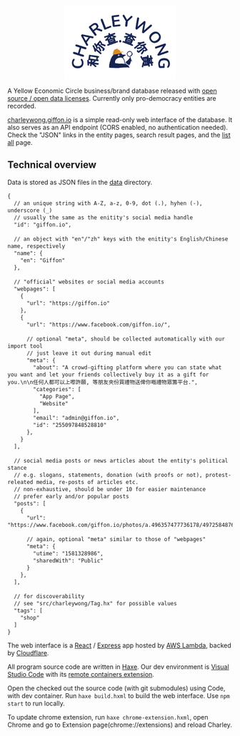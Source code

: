 <p align="center">
<img src="static/images/logo-c-t.png" width="250" alt="Charley Wong 和你查" />
</p>

A Yellow Economic Circle business/brand database released with [open source / open data licenses](LICENSE). Currently only pro-democracy entities are recorded.

[charleywong.giffon.io](https://charleywong.giffon.io/) is a simple read-only web interface of the database. It also serves as an API endpoint (CORS enabled, no authentication needed). Check the "JSON" links in the entity pages, search result pages, and the [list all](https://charleywong.giffon.io/list/all) page.

## Technical overview

Data is stored as JSON files in the [data](data) directory.

```jsonc
{
  // an unique string with A-Z, a-z, 0-9, dot (.), hyhen (-), underscore (_)
  // usually the same as the enitity's social media handle
  "id": "giffon.io",

  // an object with "en"/"zh" keys with the enitity's English/Chinese name, respectively
  "name": {
    "en": "Giffon"
  },
  
  // "official" websites or social media accounts
  "webpages": [
    {
      "url": "https://giffon.io"
    },
    {
      "url": "https://www.facebook.com/giffon.io/",

      // optional "meta", should be collected automatically with our import tool
      // just leave it out during manual edit
      "meta": {
        "about": "A crowd-gifting platform where you can state what you want and let your friends collectively buy it as a gift for you.\n\n任何人都可以上嚟許願, 等朋友夾份買禮物送俾你嘅禮物眾籌平台.",
        "categories": [
          "App Page",
          "Website"
        ],
        "email": "admin@giffon.io",
        "id": "255097848528810"
      },
    }
  ],

  // social media posts or news articles about the entity's political stance
  // e.g. slogans, statements, donation (with proofs or not), protest-releated media, re-posts of articles etc.
  // non-exhaustive, should be under 10 for easier maintenance
  // prefer early and/or popular posts
  "posts": [
    {
      "url": "https://www.facebook.com/giffon.io/photos/a.496357477736178/497258487646077",

      // again, optional "meta" similar to those of "webpages"
      "meta": {
        "utime": "1581328986",
        "sharedWith": "Public"
      }
    },
  ],
  
  // for discoverability
  // see "src/charleywong/Tag.hx" for possible values
  "tags": [
    "shop"
  ]
}
```

The web interface is a [React](https://reactjs.org/) / [Express](https://expressjs.com/) app hosted by [AWS Lambda](https://aws.amazon.com/lambda/), backed by [Cloudflare](https://www.cloudflare.com/).

All program source code are written in [Haxe](https://haxe.org/). Our dev environment is [Visual Studio Code](https://code.visualstudio.com/) with its [remote containers extension](https://code.visualstudio.com/docs/remote/containers).

Open the checked out the source code (with git submodules) using Code, with dev container. Run `haxe build.hxml` to build the web interface. Use `npm start` to run locally.

To update chrome extension, run `haxe chrome-extension.hxml`, open Chrome and go to Extension page(chrome://extensions) and reload Charley.